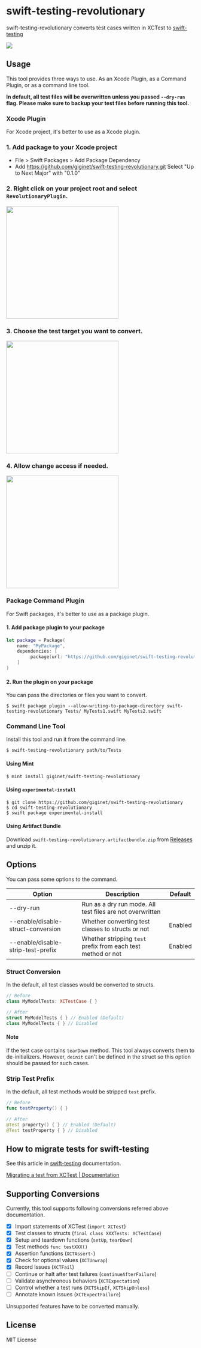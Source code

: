 # swift-testing-revolutionary

swift-testing-revolutionary converts test cases written in XCTest to [swift-testing](https://github.com/apple/swift-testing)

![](./Sources/swift-testing-revolutionary/swift-testing-revolutionary.docc/diff.png)


## Usage

This tool provides three ways to use. As an Xcode Plugin, as a Command Plugin, or as a command line tool.

**In default, all test files will be overwritten unless you passed `--dry-run` flag. Please make sure to backup your test files before running this tool.**

### Xcode Plugin

For Xcode project, it's better to use as a Xcode plugin.

### 1. Add package to your Xcode project

- File > Swift Packages > Add Package Dependency
- Add https://github.com/giginet/swift-testing-revolutionary.git Select "Up to Next Major" with "0.1.0"

### 2. Right click on your project root and select `RevolutionaryPlugin`.

<img src="./Sources/swift-testing-revolutionary/swift-testing-revolutionary.docc/run-plugin.png" width=300px>

### 3. Choose the test target you want to convert.

<img src="./Sources/swift-testing-revolutionary/swift-testing-revolutionary.docc/choose-target.png" width=300px>

### 4. Allow change access if needed.

<img src="./Sources/swift-testing-revolutionary/swift-testing-revolutionary.docc/permission.png" width=300px>

### Package Command Plugin

For Swift packages, it's better to use as a package plugin.

#### 1. Add package plugin to your package

```swift
let package = Package(
    name: "MyPackage",
    dependencies: [
        .package(url: "https://github.com/giginet/swift-testing-revolutionary", from: "0.1.0"),
    ]
)
```

#### 2. Run the plugin on your package

You can pass the directories or files you want to convert.

```console
$ swift package plugin --allow-writing-to-package-directory swift-testing-revolutionary Tests/ MyTests1.swift MyTests2.swift
```

### Command Line Tool

Install this tool and run it from the command line.

```console
$ swift-testing-revolutionary path/to/Tests
```

#### Using Mint

```console
$ mint install giginet/swift-testing-revolutionary 
```

#### Using `experimental-install`

```console
$ git clone https://github.com/giginet/swift-testing-revolutionary
$ cd swift-testing-revolutionary
$ swift package experimental-install
```

#### Using Artifact Bundle

Download `swift-testing-revolutionary.artifactbundle.zip` from [Releases](https://github.com/giginet/swift-testing-revolutionary/releases) and unzip it.

## Options

You can pass some options to the command.  

| Option                             | Description                                                  | Default |
|------------------------------------|--------------------------------------------------------------|---------|
| --dry-run                          | Run as a dry run mode. All test files are not overwritten    |         |
| --enable/disable-struct-conversion | Whether converting test classes to structs or not            | Enabled |
| --enable/disable-strip-test-prefix | Whether stripping `test` prefix from each test method or not | Enabled |

### Struct Conversion

In the default, all test classes would be converted to structs.

```swift
// Before
class MyModelTests: XCTestCase { }

// After
struct MyModelTests { } // Enabled (Default)
class MyModelTests { } // Disabled
```

#### Note

If the test case contains `tearDown` method. This tool always converts them to de-initializers.
However, `deinit` can't be defined in the struct so this option should be passed for such cases.

### Strip Test Prefix

In the default, all test methods would be stripped `test` prefix.

```swift
// Before
func testProperty() { }

// After
@Test property() { } // Enabled (Default)
@Test testProperty { } // Disabled
```

## How to migrate tests for swift-testing

See this article in [swift-testing](https://github.com/apple/swift-testing) documentation.

[Migrating a test from XCTest | Documentation](https://swiftpackageindex.com/apple/swift-testing/main/documentation/testing/migratingfromxctest)

## Supporting Conversions

Currently, this tool supports following conversions referred above documentation.

- [x] Import statements of XCTest (`import XCTest`)
- [x] Test classes to structs (`final class XXXTests: XCTestCase`)
- [x] Setup and teardown functions (`setUp`, `tearDown`)
- [x] Test methods `func testXXX()`
- [x] Assertion functions (`XCTAssert~`)
- [x] Check for optional values (`XCTUnwrap`)
- [x] Record Issues (`XCTFail`)
- [ ] Continue or halt after test failures (`continueAfterFailure`)
- [ ] Validate asynchronous behaviors (`XCTExpectation`)
- [ ] Control whether a test runs (`XCTSkipIf`, `XCTSkipUnless`)
- [ ] Annotate known issues (`XCTExpectFailure`)

Unsupported features have to be converted manually.

## License

MIT License

